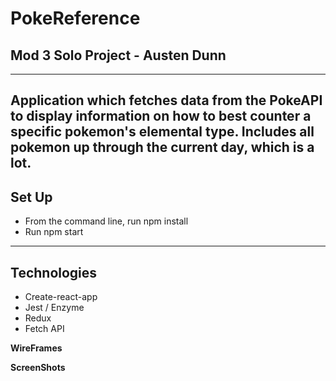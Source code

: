 # PokeReference
## Mod 3 Solo Project - Austen Dunn
---

Application which fetches data from the PokeAPI to display information on how to best counter a specific pokemon's elemental type. Includes all pokemon up through the current day, which is a lot.
---

## Set Up
- From the command line, run npm install
- Run npm start
---
## Technologies
- Create-react-app
- Jest / Enzyme
- Redux
- Fetch API

**WireFrames**

**ScreenShots**
